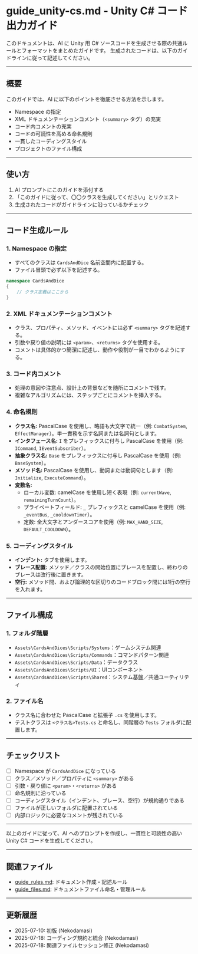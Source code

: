 # guide_unity-cs.md - Unity C# コード出力ガイド

このドキュメントは、AI に Unity 用 C# ソースコードを生成させる際の共通ルールとフォーマットをまとめたガイドです。
生成されたコードは、以下のガイドラインに従って記述してください。

---

## 概要

このガイドでは、AI に以下のポイントを徹底させる方法を示します。

- Namespace の指定
- XML ドキュメンテーションコメント（`<summary>` タグ）の充実
- コード内コメントの充実
- コードの可読性を高める命名規則
- 一貫したコーディングスタイル
- プロジェクトのファイル構成

---

## 使い方

1. AI プロンプトにこのガイドを添付する
2. 「このガイドに従って、〇〇クラスを生成してください」とリクエスト
3. 生成されたコードがガイドラインに沿っているかチェック

---

## コード生成ルール

### 1. Namespace の指定

- すべてのクラスは `CardsAndDice` 名前空間内に配置する。
- ファイル冒頭で必ず以下を記述する。
```csharp
namespace CardsAndDice 
{
    // クラス定義はここから
}
```

### 2. XML ドキュメンテーションコメント

- クラス、プロパティ、メソッド、イベントには必ず `<summary>` タグを記述する。
- 引数や戻り値の説明には `<param>`、`<returns>` タグを使用する。
- コメントは具体的かつ簡潔に記述し、動作や役割が一目でわかるようにする。

### 3. コード内コメント

- 処理の意図や注意点、設計上の背景などを随所にコメントで残す。
- 複雑なアルゴリズムには、ステップごとにコメントを挿入する。

### 4. 命名規則

- **クラス名:** PascalCase を使用し、略語も大文字で統一（例: `CombatSystem`, `EffectManager`）。単一責務を示す名詞または名詞句とします。
- **インタフェース名:** `I` をプレフィックスに付与し PascalCase を使用（例: `ICommand`, `IEventSubscriber`）。
- **抽象クラス名:** `Base` をプレフィックスに付与し PascalCase を使用（例: `BaseSystem`）。
- **メソッド名:** PascalCase を使用し、動詞または動詞句とします（例: `Initialize`, `ExecuteCommand`）。
- **変数名:**
    - ローカル変数: camelCase を使用し短く表現（例: `currentWave`, `remainingTurnCount`）。
    - プライベートフィールド: `_` プレフィックスと camelCase を使用（例: `_eventBus`, `_cooldownTimer`）。
    - 定数: 全大文字とアンダースコアを使用（例: `MAX_HAND_SIZE`, `DEFAULT_COOLDOWN`）。

### 5. コーディングスタイル

- **インデント:** タブを使用します。
- **ブレース配置:** メソッド／クラスの開始位置にブレースを配置し、終わりのブレースは改行後に置きます。
- **空行:** メソッド間、および論理的な区切りのコードブロック間には1行の空行を入れます。

---

## ファイル構成

### 1. フォルダ階層

- `Assets\CardsAndDices\Scripts/Systems`：ゲームシステム関連
- `Assets\CardsAndDices\Scripts/Commands`：コマンドパターン関連
- `Assets\CardsAndDices\Scripts/Data`：データクラス
- `Assets\CardsAndDices\Scripts/UI`：UIコンポーネント
- `Assets\CardsAndDices\Scripts\Shared`：システム基盤／共通ユーティリティ

### 2. ファイル名

- クラス名に合わせた PascalCase と拡張子 `.cs` を使用します。
- テストクラスは `<クラス名>Tests.cs` と命名し、同階層の `Tests` フォルダに配置します。

---

## チェックリスト

- [ ] Namespace が `CardsAndDice` になっている
- [ ] クラス／メソッド／プロパティに `<summary>` がある
- [ ] 引数・戻り値に `<param>`・`<returns>` がある
- [ ] 命名規則に沿っている
- [ ] コーディングスタイル（インデント、ブレース、空行）が規約通りである
- [ ] ファイルが正しいフォルダに配置されている
- [ ] 内部ロジックに必要なコメントが残されている

---

以上のガイドに従って、AI へのプロンプトを作成し、一貫性と可読性の高い Unity C# コードを生成してください。

---

## 関連ファイル

- [guide_rules.md](./guide/guide_rules.md): ドキュメント作成・記述ルール
- [guide_files.md](./guide/guide_files.md): ドキュメントファイル命名・管理ルール

---

## 更新履歴

- 2025-07-10: 初版 (Nekodamasi)
- 2025-07-18: コーディング規約と統合 (Nekodamasi)
- 2025-07-18: 関連ファイルセッション修正 (Nekodamasi)